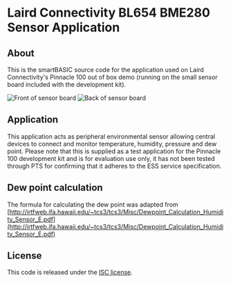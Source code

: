 # Laird Connectivity BL654 BME280 Sensor Application

## About

This is the smartBASIC source code for the application used on Laird Connectivity's Pinnacle 100 out of box demo (running on the small sensor board included with the development kit).

![Front of sensor board](http://uwterminalx.lairdconnect.com/Github/BL654SB/BL654SB_Front.png)
![Back of sensor board](http://uwterminalx.lairdconnect.com/Github/BL654SB/BL654SB_Back.png)

## Application

This application acts as peripheral environmental sensor allowing central devices to connect and monitor temperature, humidity, pressure and dew point. Please note that this is supplied as a test application for the Pinnacle 100 development kit and is for evaluation use only, it has not been tested through PTS for confirming that it adheres to the ESS service specification.

## Dew point calculation

The formula for calculating the dew point was adapted from [http://irtfweb.ifa.hawaii.edu/~tcs3/tcs3/Misc/Dewpoint_Calculation_Humidity_Sensor_E.pdf](http://irtfweb.ifa.hawaii.edu/~tcs3/tcs3/Misc/Dewpoint_Calculation_Humidity_Sensor_E.pdf)

## License

This code is released under the [ISC license](https://github.com/LairdCP/BL654_BME280/blob/master/LICENSE).
